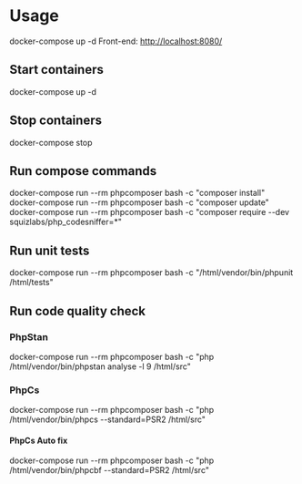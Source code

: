 # Usage

docker-compose up -d
Front-end: <http://localhost:8080/>

## Start containers

docker-compose up -d

## Stop containers

docker-compose stop

## Run compose commands

docker-compose run --rm phpcomposer bash -c "composer install"
docker-compose run --rm phpcomposer bash -c "composer update"
docker-compose run --rm phpcomposer bash -c "composer require --dev squizlabs/php_codesniffer=*"

## Run unit tests

docker-compose run --rm phpcomposer bash -c "/html/vendor/bin/phpunit /html/tests"

## Run code quality check

### PhpStan

docker-compose run --rm phpcomposer bash -c "php /html/vendor/bin/phpstan analyse -l 9 /html/src"

### PhpCs

docker-compose run --rm phpcomposer bash -c "php /html/vendor/bin/phpcs --standard=PSR2 /html/src"

#### PhpCs Auto fix

docker-compose run --rm phpcomposer bash -c "php /html/vendor/bin/phpcbf --standard=PSR2 /html/src"
